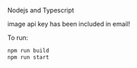 Nodejs and Typescript

image api key has been included in email!

To run:

```js
npm run build
npm run start
```
